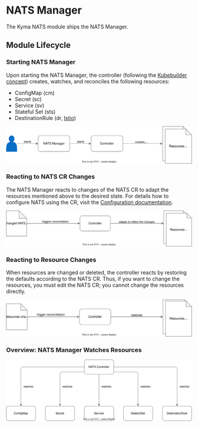# NATS Manager

The Kyma NATS module ships the NATS Manager.

## Module Lifecycle

### Starting NATS Manager

Upon starting the NATS Manager, the controller (following the [Kubebuilder concept](https://book.kubebuilder.io/architecture.html)) creates, watches, and reconciles the following resources:

- ConfigMap (cm)
- Secret (sc)
- Service (sv)
- Stateful Set (sts)
- DestinationRule (dr, [Istio](https://istio.io))

![Start NATS manager](./assets/Start_nats_manager.drawio.svg)

### Reacting to NATS CR Changes

The NATS Manager reacts to changes of the NATS CR to adapt the resources mentioned above to the desired state.
For details how to configure NATS using the CR, visit the [Configuration documentation](./02-configuration.md).

![Reacting to NATS CR changes](./assets/reacting_to_nats_cr_changes.drawio.svg)

### Reacting to Resource Changes

When resources are changed or deleted, the controller reacts by restoring the defaults according to the NATS CR.
Thus, if you want to change the resources, you must edit the NATS CR; you cannot change the resources directly.

![Reacting to resource changes](assets/reacting_to_resource_changes.drawio.svg)

### Overview: NATS Manager Watches Resources

  ![NM watches resources](assets/NC_watches_resources.drawio.svg)
